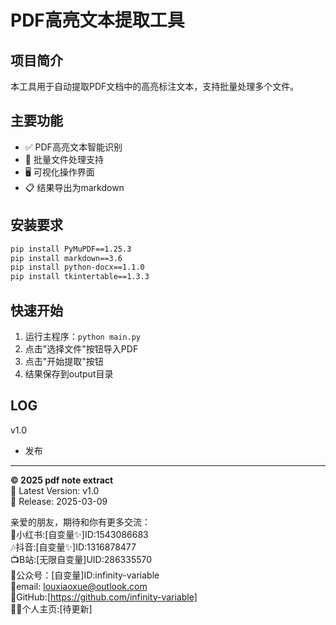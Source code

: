 # PDF高亮文本提取工具

## 项目简介
本工具用于自动提取PDF文档中的高亮标注文本，支持批量处理多个文件。

## 主要功能
- ✅ PDF高亮文本智能识别
- 📁 批量文件处理支持
- 🖥️ 可视化操作界面
- 📋 结果导出为markdown

## 安装要求
```bash
pip install PyMuPDF==1.25.3
pip install markdown==3.6
pip install python-docx==1.1.0
pip install tkintertable==1.3.3
```

## 快速开始
1. 运行主程序：`python main.py`
2. 点击"选择文件"按钮导入PDF
3. 点击"开始提取"按钮
5. 结果保存到output目录



## LOG


v1.0 
- 发布  

---

**© 2025 pdf note extract**    
🚀 Latest Version: v1.0   
📅 Release: 2025-03-09  

亲爱的朋友，期待和你有更多交流：  
    🍠小红书:[自变量✨]ID:1543086683  
    🎶抖音:[自变量✨]ID:1316878477   
    📺B站:[无限自变量]UID:286335570     
    💭公众号：[自变量]ID:infinity-variable    
    📧email: louxiaoxue@outlook.com    
    👾GitHub:[https://github.com/infinity-variable]    
    👩‍💻个人主页:[待更新]